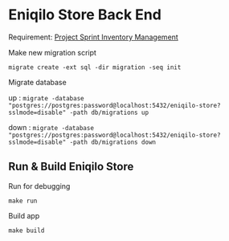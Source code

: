 # Eniqilo Store Back End

Requirement: [Project Sprint Inventory Management](https://openidea-projectsprint.notion.site/EniQilo-Store-93d69f62951c4c8aaf91e6c090127886?pvs=4)

Make new migration script

```migrate create -ext sql -dir migration -seq init```

Migrate database

up : ```migrate -database "postgres://postgres:password@localhost:5432/eniqilo-store?sslmode=disable" -path db/migrations up```

down : ```migrate -database "postgres://postgres:password@localhost:5432/eniqilo-store?sslmode=disable" -path db/migrations down```


## Run & Build Eniqilo Store

Run for debugging

```
make run
```

Build app

```
make build
```



